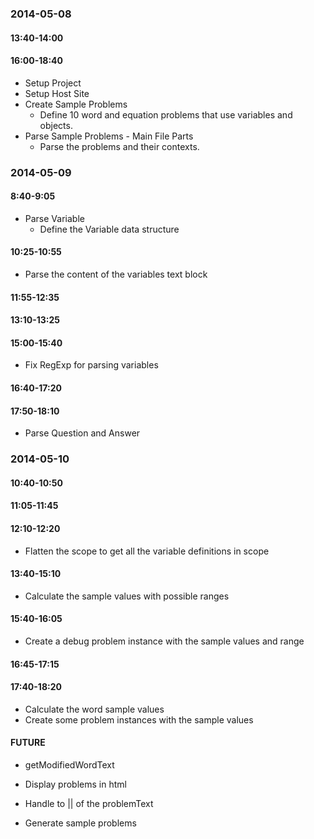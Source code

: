 
### 2014-05-08

#### 13:40-14:00
#### 16:00-18:40

- Setup Project
- Setup Host Site
- Create Sample Problems
	- Define 10 word and equation problems that use variables and objects.
- Parse Sample Problems - Main File Parts
	- Parse the problems and their contexts.


### 2014-05-09

#### 8:40-9:05

- Parse Variable
	- Define the Variable data structure

#### 10:25-10:55

- Parse the content of the variables text block

#### 11:55-12:35
#### 13:10-13:25
#### 15:00-15:40

- Fix RegExp for parsing variables

#### 16:40-17:20
#### 17:50-18:10

- Parse Question and Answer

### 2014-05-10
#### 10:40-10:50
#### 11:05-11:45
#### 12:10-12:20

- Flatten the scope to get all the variable definitions in scope

#### 13:40-15:10

- Calculate the sample values with possible ranges

#### 15:40-16:05

- Create a debug problem instance with the sample values and range

#### 16:45-17:15
#### 17:40-18:20

- Calculate the word sample values
- Create some problem instances with the sample values

#### FUTURE

- getModifiedWordText

- Display problems in html
- Handle to || of the problemText
- Generate sample problems